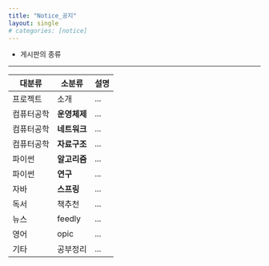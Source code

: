 ```yaml
---
title: "Notice_공지"
layout: single
# categories: [notice]
---
```


* 게시판의 종류
---

|대분류|소분류|설명|
|---|---|---|
|프로젝트|소개|...|
|컴퓨터공학|**운영체제**|...|
|컴퓨터공학|**네트워크**|...|
|컴퓨터공학|**자료구조**|...|
|파이썬|**알고리즘**|...|
|파이썬|**연구**|...|
|자바|**스프링**|...|
|독서|책추천|...|
|뉴스|feedly|...|
|영어|opic|...|
|기타|공부정리|...|
